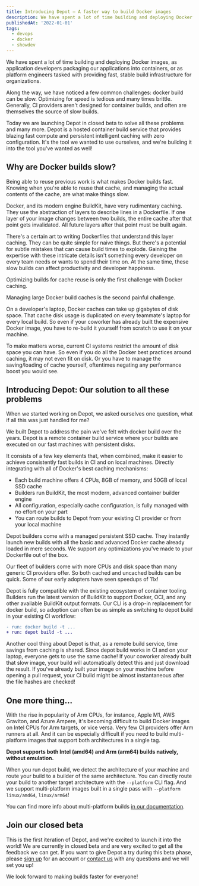 ```yaml
---
title: Introducing Depot — A faster way to build Docker images
description: We have spent a lot of time building and deploying Docker images.
publishedAt: '2022-01-01'
tags:
  - devops
  - docker
  - showdev
---
```


We have spent a lot of time building and deploying Docker images, as application developers packaging our applications into containers, or as platform engineers tasked with providing fast, stable build infrastructure for organizations.

Along the way, we have noticed a few common challenges: docker build can be slow. Optimizing for speed is tedious and many times brittle. Generally, CI providers aren't designed for container builds, and often are themselves the source of slow builds.

Today we are launching Depot in closed beta to solve all these problems and many more. Depot is a hosted container build service that provides blazing fast compute and persistent intelligent caching with zero configuration. It's the tool we wanted to use ourselves, and we're building it into the tool you've wanted as well!

## Why are Docker builds slow?

Being able to reuse previous work is what makes Docker builds fast. Knowing when you're able to reuse that cache, and managing the actual contents of the cache, are what make things slow.

Docker, and its modern engine BuildKit, have very rudimentary caching. They use the abstraction of layers to describe lines in a Dockerfile. If one layer of your image changes between two builds, the entire cache after that point gets invalidated. All future layers after that point must be built again.

There's a certain art to writing Dockerfiles that understand this layer caching. They can be quite simple for naive things. But there's a potential for subtle mistakes that can cause build times to explode. Gaining the expertise with these intricate details isn't something every developer on every team needs or wants to spend their time on. At the same time, these slow builds can affect productivity and developer happiness.

Optimizing builds for cache reuse is only the first challenge with Docker caching.

Managing large Docker build caches is the second painful challenge.

On a developer's laptop, Docker caches can take up gigabytes of disk space. That cache disk usage is duplicated on every teammate's laptop for every local build. So even if your coworker has already built the expensive Docker image, you have to re-build it yourself from scratch to use it on your machine.

To make matters worse, current CI systems restrict the amount of disk space you can have. So even if you do all the Docker best practices around caching, it may not even fit on disk. Or you have to manage the saving/loading of cache yourself, oftentimes negating any performance boost you would see.

## Introducing Depot: Our solution to all these problems

When we started working on Depot, we asked ourselves one question, what if all this was just handled for me?

We built Depot to address the pain we've felt with docker build over the years. Depot is a remote container build service where your builds are executed on our fast machines with persistent disks.

It consists of a few key elements that, when combined, make it easier to achieve consistently fast builds in CI and on local machines. Directly integrating with all of Docker's best caching mechanisms:

- Each build machine offers 4 CPUs, 8GB of memory, and 50GB of local SSD cache
- Builders run BuildKit, the most modern, advanced container builder engine
- All configuration, especially cache configuration, is fully managed with no effort on your part
- You can route builds to Depot from your existing CI provider or from your local machine

Depot builders come with a managed persistent SSD cache. They instantly launch new builds with all the basic and advanced Docker cache already loaded in mere seconds. We support any optimizations you've made to your Dockerfile out of the box.

Our fleet of builders come with more CPUs and disk space than many generic CI providers offer. So both cached and uncached builds can be quick. Some of our early adopters have seen speedups of 11x!

Depot is fully compatible with the existing ecosystem of container tooling. Builders run the latest version of BuildKit to support Docker, OCI, and any other available BuildKit output formats. Our CLI is a drop-in replacement for docker build, so adoption can often be as simple as switching to depot build in your existing CI workflow:

```diff
- run: docker build -t ...
+ run: depot build -t ...
```

Another cool thing about Depot is that, as a remote build service, time savings from caching is shared. Since depot build works in CI and on your laptop, everyone gets to use the same cache! If your coworker already built that slow image, your build will automatically detect this and just download the result. If you've already built your image on your machine before opening a pull request, your CI build might be almost instantaneous after the file hashes are checked!

## One more thing...

With the rise in popularity of Arm CPUs, for instance, Apple M1, AWS Graviton, and Azure Ampere, it's becoming difficult to build Docker images on Intel CPUs for Arm targets, or vice versa. Very few CI providers offer Arm runners at all. And it can be especially difficult if you need to build multi-platform images that support both architectures in a single tag.

**Depot supports both Intel (amd64) and Arm (arm64) builds natively, without emulation.**

When you run depot build, we detect the architecture of your machine and route your build to a builder of the same architecture. You can directly route your build to another target architecture with the `--platform` CLI flag. And we support multi-platform images built in a single pass with `--platform` `linux/amd64`, `linux/arm64`!

You can find more info about multi-platform builds [in our documentation](https://depot.dev/docs/guides/arm-containers).

## Join our closed beta

This is the first iteration of Depot, and we're excited to launch it into the world! We are currently in closed beta and are very excited to get all the feedback we can get. If you want to give Depot a try during this beta phase, please [sign up](https://depot.dev/sign-up) for an account or [contact us](https://mailto:contact@depot.dev/) with any questions and we will set you up!

We look forward to making builds faster for everyone!
